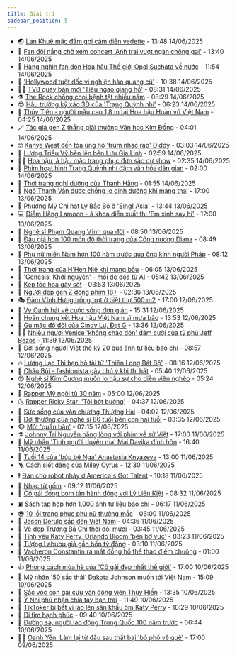 ```yaml
---
title: Giải trí
sidebar_position: 5
---
```


<!-- vnexpress-giai-tri:START -->
- 🌏 [Lan Khuê mặc đầm gợi cảm diễn vedette](https://vnexpress.net/lan-khue-mac-dam-goi-cam-dien-vedette-4898872.html) - 13:48 14/06/2025
- 💫 [Fan đội nắng chờ xem concert &#39;Anh trai vượt ngàn chông gai&#39;](https://vnexpress.net/fan-doi-nang-cho-xem-concert-anh-trai-vuot-ngan-chong-gai-4898919.html) - 13:40 14/06/2025
- 🌮 [Hàng nghìn fan đón Hoa hậu Thế giới Opal Suchata về nước](https://vnexpress.net/hang-nghin-fan-don-hoa-hau-the-gioi-opal-suchata-ve-nuoc-4898893.html) - 11:54 14/06/2025
- 🧠 [&#39;Hollywood tuột dốc vì nghiện hào quang cũ&#39;](https://vnexpress.net/hollywood-tuot-doc-vi-nghien-hao-quang-cu-4898825.html) - 10:38 14/06/2025
- 👨‍🏫 [TVB quay bản mới &#39;Tiếu ngạo giang hồ&#39;](https://vnexpress.net/tvb-quay-ban-moi-tieu-ngao-giang-ho-4898858.html) - 08:31 14/06/2025
- ⚗️ [The Rock chống chọi bệnh tật nhiều năm](https://vnexpress.net/the-rock-chong-choi-benh-tat-nhieu-nam-4898755.html) - 08:29 14/06/2025
- 😎 [Hậu trường kỹ xảo 3D của &#39;Trạng Quỳnh nhí&#39;](https://vnexpress.net/hau-truong-ky-xao-3d-cua-trang-quynh-nhi-4898345.html) - 06:23 14/06/2025
- 🫣 [Thủy Tiên - người mẫu cao 1,8 m tại Hoa hậu Hoàn vũ Việt Nam](https://vnexpress.net/thuy-tien-nguoi-mau-cao-1-8-m-tai-hoa-hau-hoan-vu-viet-nam-4898428.html) - 04:25 14/06/2025
- 🪄 [Tác giả gen Z thắng giải thưởng Văn học Kim Đồng](https://vnexpress.net/tac-gia-gen-z-thang-giai-thuong-van-hoc-kim-dong-4898475.html) - 04:01 14/06/2025
- 🤓 [Kanye West đến tòa ủng hộ &#39;trùm nhạc rap&#39; Diddy](https://vnexpress.net/kanye-west-den-toa-ung-ho-trum-nhac-rap-diddy-4898726.html) - 03:03 14/06/2025
- 🫶 [Lương Triều Vỹ bẽn lẽn bên Lưu Gia Linh](https://vnexpress.net/luong-trieu-vy-ben-len-ben-luu-gia-linh-4898752.html) - 02:59 14/06/2025
- 🧑‍🏫 [Hoa hậu, á hậu mặc trang phục đơn sắc dự show](https://vnexpress.net/hoa-hau-a-hau-mac-trang-phuc-don-sac-du-show-4898712.html) - 02:35 14/06/2025
- 🦄 [Phim hoạt hình Trạng Quỳnh nhí đậm văn hóa dân gian](https://vnexpress.net/phim-hoat-hinh-trang-quynh-nhi-dam-van-hoa-dan-gian-4897961.html) - 02:00 14/06/2025
- 💫 [Thời trang nghỉ dưỡng của Thanh Hằng](https://vnexpress.net/thoi-trang-nghi-duong-cua-thanh-hang-4898577.html) - 01:55 14/06/2025
- 🎊 [Ngô Thanh Vân được chồng lo dinh dưỡng khi mang thai](https://vnexpress.net/ngo-thanh-van-duoc-chong-lo-dinh-duong-khi-mang-thai-4895348.html) - 17:00 13/06/2025
- 👹 [Phương Mỹ Chi hát Lý Bắc Bộ ở &#39;Sing! Asia&#39;](https://vnexpress.net/phuong-my-chi-hat-ly-bac-bo-o-sing-asia-4898344.html) - 13:44 13/06/2025
- 💻 [Diễm Hằng Lamoon - á khoa diễn xuất thi &#39;Em xinh say hi&#39;](https://vnexpress.net/diem-hang-lamoon-a-khoa-dien-xuat-thi-em-xinh-say-hi-4898293.html) - 12:00 13/06/2025
- 🤡 [Nghệ sĩ Phạm Quang Vĩnh qua đời](https://vnexpress.net/nghe-si-pham-quang-vinh-qua-doi-4898489.html) - 08:50 13/06/2025
- 🥰 [Đấu giá hơn 100 món đồ thời trang của Công nương Diana](https://vnexpress.net/dau-gia-hon-100-mon-do-thoi-trang-cua-cong-nuong-diana-4898247.html) - 08:49 13/06/2025
- 🚀 [Phụ nữ miền Nam hơn 100 năm trước qua ống kính người Pháp](https://vnexpress.net/phu-nu-mien-nam-hon-100-nam-truoc-qua-ong-kinh-nguoi-phap-4897570.html) - 08:12 13/06/2025
- 📝 [Thời trang của H&#39;Hen Niê khi mang bầu](https://vnexpress.net/thoi-trang-cua-h-hen-nie-khi-mang-bau-4898042.html) - 06:05 13/06/2025
- 🐲 [&#39;Genesis: Khởi nguyên&#39; - mối đe dọa từ AI](https://vnexpress.net/genesis-khoi-nguyen-moi-de-doa-tu-ai-4897431.html) - 05:42 13/06/2025
- 🎃 [Kẹp tóc hoa gây sốt](https://vnexpress.net/kep-toc-hoa-gay-sot-4897995.html) - 03:53 13/06/2025
- 🤠 [Người đẹp gen Z đóng phim 18+](https://vnexpress.net/nguoi-dep-gen-z-dong-phim-18-4898131.html) - 02:36 13/06/2025
- 🎭 [Đàm Vĩnh Hưng trồng trọt ở biệt thự 500 m2](https://vnexpress.net/dam-vinh-hung-trong-trot-o-biet-thu-500-m2-4897756.html) - 17:00 12/06/2025
- 🧰 [Vy Oanh hát về cuộc sống đơn giản](https://vnexpress.net/vy-oanh-hat-ve-cuoc-song-don-gian-4898163.html) - 15:31 12/06/2025
- 🦍 [Hoãn chung kết Hoa hậu Việt Nam vì mưa bão](https://vnexpress.net/hoan-chung-ket-hoa-hau-viet-nam-vi-mua-bao-4898108.html) - 13:53 12/06/2025
- 🌝 [Gu mặc đồ đôi của Cindy Lư, Đạt G](https://vnexpress.net/gu-mac-do-doi-cua-cindy-lu-dat-g-4897848.html) - 13:36 12/06/2025
- 🧑‍💻 [Nhiều người Venice &#39;không chào đón&#39; đám cưới của tỷ phú Jeff Bezos](https://vnexpress.net/nhieu-nguoi-venice-khong-chao-don-dam-cuoi-cua-ty-phu-jeff-bezos-4897866.html) - 11:39 12/06/2025
- 🥸 [Đời sống người Việt thế kỷ 20 qua ảnh tư liệu báo chí](https://vnexpress.net/doi-song-nguoi-viet-the-ky-20-qua-anh-tu-lieu-bao-chi-4897621.html) - 08:57 12/06/2025
- 🔥 [Lương Lạc Thi hẹn hò tài tử &#39;Thiên Long Bát Bộ&#39;](https://vnexpress.net/luong-lac-thi-hen-ho-tai-tu-thien-long-bat-bo-4897931.html) - 08:16 12/06/2025
- 🐎 [Châu Bùi - fashionista gây chú ý khi thi hát](https://vnexpress.net/chau-bui-fashionista-gay-chu-y-khi-thi-hat-4897488.html) - 05:40 12/06/2025
- 😎 [Nghệ sĩ Kim Cương muốn lo hậu sự cho diễn viên nghèo](https://vnexpress.net/nghe-si-kim-cuong-muon-lo-hau-su-cho-dien-vien-ngheo-4897852.html) - 05:24 12/06/2025
- 🦄 [Rapper Mỹ ngồi tù 30 năm](https://vnexpress.net/rapper-my-ngoi-tu-30-nam-4897720.html) - 05:00 12/06/2025
- 🌜 [Rapper Ricky Star: &#39;Tôi bớt bướng&#39;](https://vnexpress.net/rapper-ricky-star-toi-bot-buong-4896917.html) - 04:37 12/06/2025
- 🚦 [Sức sống của văn chương Thượng Hải](https://vnexpress.net/suc-song-cua-van-chuong-thuong-hai-4897661.html) - 04:02 12/06/2025
- 🧐 [Đời thường của nghệ sĩ 86 tuổi bên con hai tuổi](https://vnexpress.net/doi-thuong-cua-nghe-si-86-tuoi-ben-con-hai-tuoi-4897773.html) - 03:35 12/06/2025
- 🐵 [Mốt &#39;quần bẩn&#39;](https://vnexpress.net/mot-quan-ban-4893437.html) - 02:15 12/06/2025
- ⚗️ [Johnny Trí Nguyễn nặng lòng với phim về sử Việt](https://vnexpress.net/johnny-tri-nguyen-nang-long-voi-phim-ve-su-viet-4896241.html) - 17:00 11/06/2025
- 👺 [Mỹ nhân &#39;Tình người duyên ma&#39; Mai Davika đính hôn](https://vnexpress.net/my-nhan-tinh-nguoi-duyen-ma-mai-davika-dinh-hon-4897676.html) - 16:40 11/06/2025
- 🌊 [Tuổi 14 của &#39;búp bê Nga&#39; Anastasia Knyazeva](https://vnexpress.net/tuoi-14-cua-bup-be-nga-anastasia-knyazeva-4897595.html) - 13:00 11/06/2025
- 🪜 [Cách siết dáng của Miley Cyrus](https://vnexpress.net/cach-siet-dang-cua-miley-cyrus-4897318.html) - 12:30 11/06/2025
- 🕴 [Đàn chó robot nhảy ở America&#39;s Got Talent](https://vnexpress.net/dan-cho-robot-nhay-o-america-s-got-talent-4897475.html) - 10:18 11/06/2025
- 💃 [Nhạc từ gốm](https://vnexpress.net/nhac-tu-gom-4897428.html) - 09:12 11/06/2025
- 🦄 [Cô gái đóng bom tấn hành động với Lý Liên Kiệt](https://vnexpress.net/co-gai-dong-bom-tan-hanh-dong-voi-ly-lien-kiet-4897072.html) - 08:32 11/06/2025
- ⛽️ [Sách tập hợp hơn 1.000 ảnh tư liệu báo chí](https://vnexpress.net/sach-tap-hop-hon-1-000-anh-tu-lieu-bao-chi-4896866.html) - 06:17 11/06/2025
- 😎 [10 lỗi trang phục phụ nữ thường mắc](https://vnexpress.net/10-loi-trang-phuc-phu-nu-thuong-mac-4896814.html) - 06:00 11/06/2025
- 🌊 [Jason Derulo sắp đến Việt Nam](https://vnexpress.net/jason-derulo-sap-den-viet-nam-4897295.html) - 04:36 11/06/2025
- 🐲 [Vẻ đẹp Trương Bá Chi thời đôi mươi](https://vnexpress.net/ve-dep-truong-ba-chi-thoi-doi-muoi-4897282.html) - 03:45 11/06/2025
- 💂 [Tình yêu Katy Perry, Orlando Bloom &#39;bên bờ vực&#39;](https://vnexpress.net/tinh-yeu-katy-perry-orlando-bloom-ben-bo-vuc-4897237.html) - 03:23 11/06/2025
- 🙉 [Tượng Labubu giá gần bốn tỷ đồng](https://vnexpress.net/tuong-labubu-gia-gan-bon-ty-dong-4897197.html) - 03:10 11/06/2025
- 💪 [Vacheron Constantin ra mắt đồng hồ thể thao điểm chuông](https://vnexpress.net/vacheron-constantin-ra-mat-dong-ho-the-thao-diem-chuong-4896302.html) - 01:00 11/06/2025
- 👍 [Phong cách mùa hè của &#39;Cô gái đẹp nhất thế giới&#39;](https://vnexpress.net/phong-cach-mua-he-cua-co-gai-dep-nhat-the-gioi-4896994.html) - 17:00 10/06/2025
- 💪 [Mỹ nhân &#39;50 sắc thái&#39; Dakota Johnson muốn tới Việt Nam](https://vnexpress.net/my-nhan-50-sac-thai-dakota-johnson-muon-toi-viet-nam-4897165.html) - 15:09 10/06/2025
- 💄 [Sắc vóc con gái cựu vận động viên Thúy Hiền](https://vnexpress.net/sac-voc-con-gai-cuu-van-dong-vien-thuy-hien-4896948.html) - 13:35 10/06/2025
- 🦩 [Ý Nhi phủ nhận chia tay bạn trai](https://vnexpress.net/y-nhi-phu-nhan-chia-tay-ban-trai-4897131.html) - 11:49 10/06/2025
- 🥸 [TikToker bị bắt vì lao lên sân khấu ôm Katy Perry](https://vnexpress.net/tiktoker-bi-bat-vi-lao-len-san-khau-om-katy-perry-4896970.html) - 10:29 10/06/2025
- 🧰 [Đi tìm hạnh phúc](https://vnexpress.net/di-tim-hanh-phuc-4896224.html) - 09:40 10/06/2025
- 💼 [Đường sá, người lao động Trung Quốc 100 năm trước](https://vnexpress.net/duong-sa-nguoi-lao-dong-trung-quoc-100-nam-truoc-4896902.html) - 06:44 10/06/2025
- 🧑‍💻 [Oanh Yến: Làm lại từ đầu sau thất bại &#39;bỏ phố về quê&#39;](https://vnexpress.net/oanh-yen-lam-lai-tu-dau-sau-that-bai-bo-pho-ve-que-4896424.html) - 17:00 09/06/2025<!-- vnexpress-giai-tri:END -->
